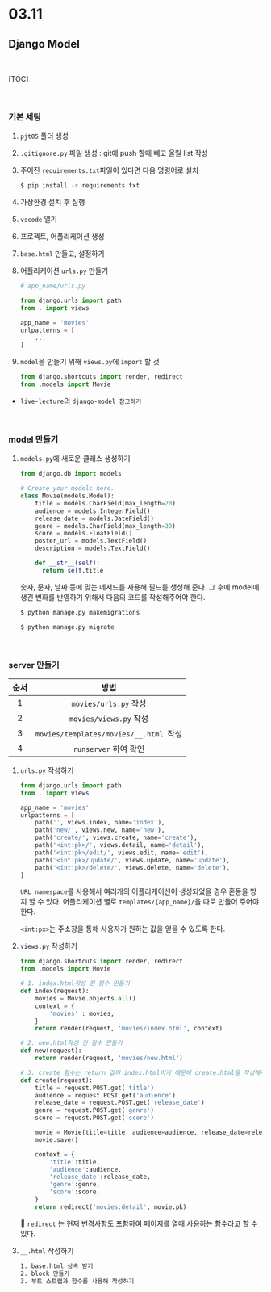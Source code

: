 # 03.11

## Django Model

<br>

[TOC]

<br>

### 기본 세팅

1. `pjt05` 폴더 생성

2. `.gitignore.py` 파일 생성 : git에 push 할때 빼고 올릴 list 작성

3. 주어진 `requirements.txt`파일이 있다면 다음 명령어로 설치

   ```bash
   $ pip install -r requirements.txt
   ```

4. 가상환경 설치 후 실행

5. `vscode` 열기

6. 프로젝트, 어플리케이션 생성

7. `base.html` 만들고, 설정하기

8. 어플리케이션 `urls.py` 만들기 

   ```python
   # app_name/urls.py
   
   from django.urls import path
   from . import views
   
   app_name = 'movies'
   urlpatterns = [
       ...
   ]
   ```

9. `model`을 만들기 위해 `views.py`에 `import` 할 것

   ```python
   from django.shortcuts import render, redirect
   from .models import Movie
   ```


* `live-lecture`의 `django-model 참고하기`

<br>

### model 만들기

1. `models.py`에 새로운 클래스 생성하기

   ```python
   from django.db import models
   
   # Create your models here.
   class Movie(models.Model):
       title = models.CharField(max_length=20)
       audience = models.IntegerField()
       release_date = models.DateField()
       genre = models.CharField(max_length=30)
       score = models.FloatField()
       poster_url = models.TextField()
       description = models.TextField()
   
       def __str__(self):
         return self.title
   ```

   숫자, 문자, 날짜 등에 맞는 메서드를 사용해 필드를 생성해 준다. 그 후에 model에 생긴 변화를 반영하기 위해서 다음의 코드를 작성해주어야 한다.

   ```bash
   $ python manage.py makemigrations
   ```

   ```bash
   $ python manage.py migrate
   ```

<br>

### server 만들기

| 순서 |                  방법                  |
| :--: | :------------------------------------: |
|  1   |         `movies/urls.py` 작성          |
|  2   |         `movies/views.py` 작성         |
|  3   | `movies/templates/movies/__.html `작성 |
|  4   |         `runserver` 하여 확인          |

1. `urls.py` 작성하기

   ```python
   from django.urls import path
   from . import views
   
   app_name = 'movies'
   urlpatterns = [
       path('', views.index, name='index'),
       path('new/', views.new, name='new'),
       path('create/', views.create, name='create'),
       path('<int:pk>/', views.detail, name='detail'),
       path('<int:pk>/edit/', views.edit, name='edit'),
       path('<int:pk>/update/', views.update, name='update'),
       path('<int:pk>/delete/', views.delete, name='delete'),
   ]
   ```

   `URL namespace`를 사용해서 여러개의 어플리케이션이 생성되었을 경우 혼동을 방지 할 수 있다. 어플리케이션 별로 `templates/{app_name}/`을 따로 만들어 주어야 한다. 

   `<int:px>`는 주소창을 통해 사용자가 원하는 값을 얻을 수 있도록 한다. 

2. `views.py` 작성하기

   ```python
   from django.shortcuts import render, redirect
   from .models import Movie
   
   # 1. index.html작성 전 함수 만들기
   def index(request):
       movies = Movie.objects.all()
       context = {
           'movies' : movies,
       }
       return render(request, 'movies/index.html', context)
   
   # 2. new.html작성 전 함수 만들기
   def new(request):
       return render(request, 'movies/new.html')
   
   # 3. create 함수는 return 값이 index.html이기 때문에 create.html을 작성해주지 않아도 된다.
   def create(request):
       title = request.POST.get('title')
       audience = request.POST.get('audience')
       release_date = request.POST.get('release_date')
       genre = request.POST.get('genre')
       score = request.POST.get('score')
   
       movie = Movie(title=title, audience=audience, release_date=release_date, genre=genre, score=score)
       movie.save()
   
       context = {
           'title':title, 
           'audience':audience, 
           'release_date':release_date, 
           'genre':genre, 
           'score':score,
       }
       return redirect('movies:detail', movie.pk)
   ```

   :red_circle: `redirect` 는 현재 변경사항도 포함하여 페이지를 열때 사용하는 함수라고 할 수 있다. 

3. `__.html` 작성하기

   ```html
   1. base.html 상속 받기
   2. block 만들기
   3. 부트 스트랩과 함수를 사용해 작성하기
   ```

   

   
